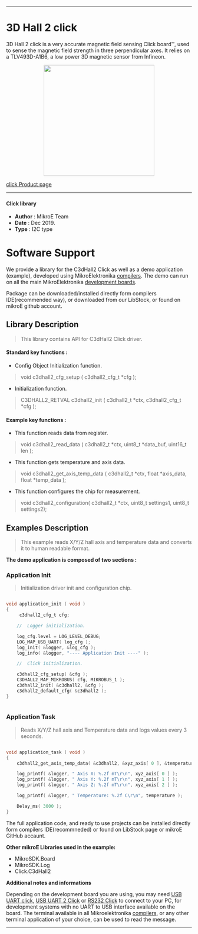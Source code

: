 

---
# 3D Hall 2 click

3D Hall 2 click is a very accurate magnetic field sensing Click board™, used to sense the magnetic field strength in three perpendicular axes. It relies on a TLV493D-A1B6, a low power 3D magnetic sensor from Infineon. 

<p align="center">
  <img src="https://download.mikroe.com/images/click_for_ide/3dhall2_click.png" height=300px>
</p>

[click Product page](<https://www.mikroe.com/3d-hall-2-click>)

---


#### Click library 

- **Author**        : MikroE Team
- **Date**          : Dec 2019.
- **Type**          : I2C type


# Software Support

We provide a library for the C3dHall2 Click 
as well as a demo application (example), developed using MikroElektronika 
[compilers](https://shop.mikroe.com/compilers). 
The demo can run on all the main MikroElektronika [development boards](https://shop.mikroe.com/development-boards).

Package can be downloaded/installed directly form compilers IDE(recommended way), or downloaded from our LibStock, or found on mikroE github account. 

## Library Description

> This library contains API for C3dHall2 Click driver.

#### Standard key functions :

- Config Object Initialization function.
> void c3dhall2_cfg_setup ( c3dhall2_cfg_t *cfg ); 
 
- Initialization function.
> C3DHALL2_RETVAL c3dhall2_init ( c3dhall2_t *ctx, c3dhall2_cfg_t *cfg );


#### Example key functions :


- This function reads data from register.
> void c3dhall2_read_data ( c3dhall2_t *ctx, uint8_t *data_buf, uint16_t len );

- This function gets temperature and axis data.
> void c3dhall2_get_axis_temp_data ( c3dhall2_t *ctx, float *axis_data, float *temp_data );

- This function configures the chip for measurement.
> void c3dhall2_configuration( c3dhall2_t *ctx, uint8_t settings1, uint8_t settings2);


## Examples Description

> This example reads X/Y/Z hall axis and temperature data and converts it to human readable format.

**The demo application is composed of two sections :**

### Application Init 

> Initialization driver init and configuration chip.

```c

void application_init ( void )
{
     c3dhall2_cfg_t cfg;

    //  Logger initialization.

    log_cfg.level = LOG_LEVEL_DEBUG;
    LOG_MAP_USB_UART( log_cfg );
    log_init( &logger, &log_cfg );
    log_info( &logger, "---- Application Init ----" );

    //  Click initialization.

    c3dhall2_cfg_setup( &cfg );
    C3DHALL2_MAP_MIKROBUS( cfg, MIKROBUS_1 );
    c3dhall2_init( &c3dhall2, &cfg );
    c3dhall2_default_cfg( &c3dhall2 );
}
  
```

### Application Task

> Reads X/Y/Z hall axis and Temperature data and logs values every 3 seconds.

```c

void application_task ( void )
{
    c3dhall2_get_axis_temp_data( &c3dhall2, &xyz_axis[ 0 ], &temperature );

    log_printf( &logger, " Axis X: %.2f mT\r\n", xyz_axis[ 0 ] );
    log_printf( &logger, " Axis Y: %.2f mT\r\n", xyz_axis[ 1 ] );
    log_printf( &logger, " Axis Z: %.2f mT\r\n", xyz_axis[ 2 ] );

    log_printf( &logger, " Temperature: %.2f C\r\n", temperature );

    Delay_ms( 3000 );
}

```

The full application code, and ready to use projects can be  installed directly form compilers IDE(recommneded) or found on LibStock page or mikroE GitHub accaunt.

**Other mikroE Libraries used in the example:** 

- MikroSDK.Board
- MikroSDK.Log
- Click.C3dHall2

**Additional notes and informations**

Depending on the development board you are using, you may need 
[USB UART click](https://shop.mikroe.com/usb-uart-click), 
[USB UART 2 Click](https://shop.mikroe.com/usb-uart-2-click) or 
[RS232 Click](https://shop.mikroe.com/rs232-click) to connect to your PC, for 
development systems with no UART to USB interface available on the board. The 
terminal available in all Mikroelektronika 
[compilers](https://shop.mikroe.com/compilers), or any other terminal application 
of your choice, can be used to read the message.



---

